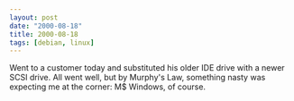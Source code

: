 ```yaml
---
layout: post
date: "2000-08-18"
title: 2000-08-18
tags: [debian, linux]
---
```

Went to a customer today and substituted his older IDE drive with a
newer SCSI drive. All went well, but by Murphy's Law, something
nasty was expecting me at the corner: M$ Windows, of course.
